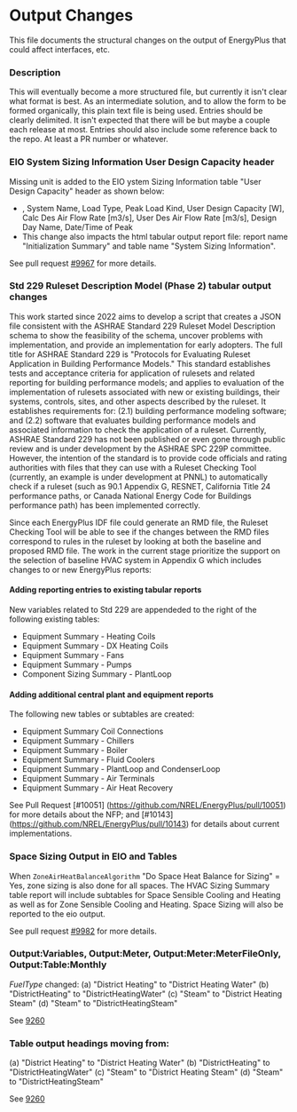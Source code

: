 Output Changes
==============

This file documents the structural changes on the output of EnergyPlus that could affect interfaces, etc.

### Description

This will eventually become a more structured file, but currently it isn't clear what format is best. As an intermediate solution, and to allow the form to be formed organically, this plain text file is being used. Entries should be clearly delimited. It isn't expected that there will be but maybe a couple each release at most. Entries should also include some reference back to the repo. At least a PR number or whatever.

### EIO System Sizing Information User Design Capacity header
Missing unit is added to the EIO ystem Sizing Information table "User Design Capacity" header as shown below: 
- <System Sizing Information>, System Name, Load Type, Peak Load Kind, User Design Capacity [W], Calc Des Air Flow Rate [m3/s], User Des Air Flow Rate [m3/s], Design Day Name, Date/Time of Peak
- This change also impacts the html tabular output report file: report name "Initialization Summary" and table name "System Sizing Information".

See pull request [#9967](https://github.com/NREL/EnergyPlus/pull/9967) for more details.

### Std 229 Ruleset Description Model (Phase 2) tabular output changes

This work started since 2022 aims to develop a script that creates a JSON file consistent with the ASHRAE Standard 229 Ruleset Model Description schema to show the feasibility of the schema, uncover problems with implementation, and provide an implementation for early adopters. The full title for ASHRAE Standard 229 is "Protocols for Evaluating Ruleset Application in Building Performance Models." This standard establishes tests and acceptance criteria for application of rulesets and related reporting for building performance models; and applies to evaluation of the implementation of rulesets associated with new or existing buildings, their systems, controls, sites, and other aspects described by the ruleset. It establishes requirements for: (2.1) building performance modeling software; and (2.2) software that evaluates building performance models and associated information to check the application of a ruleset. Currently, ASHRAE Standard 229 has not been published or even gone through public review and is under development by the ASHRAE SPC 229P committee. However, the intention of the standard is to provide code officials and rating authorities with files that they can use with a Ruleset Checking Tool (currently, an example is under development at PNNL) to automatically check if a ruleset (such as 90.1 Appendix G, RESNET, California Title 24 performance paths, or Canada National Energy Code for Buildings performance path) has been implemented correctly.

Since each EnergyPlus IDF file could generate an RMD file, the Ruleset Checking Tool will be able to see if the changes between the RMD files correspond to rules in the ruleset by looking at both the baseline and proposed RMD file. The work in the current stage prioritize the support on the selection of baseline HVAC system in Appendix G which includes changes to or new EnergyPlus reports:

#### Adding reporting entries to existing tabular reports

New variables related to Std 229 are appendeded to the right of the following existing tables:

- Equipment Summary - Heating Coils
- Equipment Summary - DX Heating Coils
- Equipment Summary - Fans
- Equipment Summary - Pumps
- Component Sizing Summary - PlantLoop

#### Adding additional central plant and equipment reports

The following new tables or subtables are created:

- Equipment Summary Coil Connections
- Equipment Summary - Chillers
- Equipment Summary - Boiler
- Equipment Summary - Fluid Coolers
- Equipment Summary - PlantLoop and CondenserLoop
- Equipment Summary - Air Terminals
- Equipment Summary - Air Heat Recovery

See Pull Request [#10051] (https://github.com/NREL/EnergyPlus/pull/10051) for more details about the NFP; and [#10143] (https://github.com/NREL/EnergyPlus/pull/10143) for details about current implementations.

### Space Sizing Output in EIO and Tables

When `ZoneAirHeatBalanceAlgorithm` "Do Space Heat Balance for Sizing" = Yes, zone sizing is also done for all spaces. The HVAC Sizing Summary table report will include subtables for Space Sensible Cooling and Heating as well as for Zone Sensible Cooling and Heating. Space Sizing will also be reported to the eio output.

See pull request [#9982](https://github.com/NREL/EnergyPlus/pull/9982) for more details.


### Output:Variables, Output:Meter, Output:Meter:MeterFileOnly, Output:Table:Monthly

*FuelType* changed:
 (a) "District Heating" to "District Heating Water"
 (b) "DistrictHeating" to "DistrictHeatingWater"
 (c) "Steam" to "District Heating Steam"
 (d) "Steam" to "DistrictHeatingSteam"

 See [9260](https://github.com/NREL/EnergyPlus/pull/9260)

### Table output headings moving from:

 (a) "District Heating" to "District Heating Water"
 (b) "DistrictHeating" to "DistrictHeatingWater"
 (c) "Steam" to "District Heating Steam"
 (d) "Steam" to "DistrictHeatingSteam"

 See [9260](https://github.com/NREL/EnergyPlus/pull/9260)
